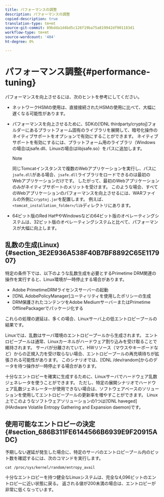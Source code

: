 ```yaml
---
title: パフォーマンスの調整
description: パフォーマンスの調整
copied-description: true
translation-type: tm+mt
source-git-commit: 89bdda1d4bd5c126f19ba75a819942df901183d1
workflow-type: tm+mt
source-wordcount: '404'
ht-degree: 0%

---
```



# パフォーマンス調整{#performance-tuning}

パフォーマンスを向上させるには、次のヒントを参考にしてください。

* ネットワークHSMの使用は、直接接続されたHSMの使用に比べて、大幅に遅くなる可能性があります。
* パフォーマンスを向上させるために、SDKの[!DNL thirdparty/cryptoj]フォルダーにあるプラットフォーム固有のライブラリを展開して、暗号化操作のネイティブサポートをオプションで有効にすることができます。 ネイティブサポートを有効にするには、プラットフォーム用のライブラリ（Windowsの場合はjsafe.dll、Linuxの場合はlibjsafe.so）をパスに追加します。

   >[!NOTE]
   >
   >同じTomcatインスタンスで複数のWebアプリケーションを実行し、パスに`jsafe.dll`がある場合、`jsafe.dll`ライブラリをロードできるのは最初のWebアプリケーションだけです。 したがって、最初のWebアプリケーションのみがネイティブサポートのメリットを受けます。 このような場合、すべてのWebアプリケーションのパフォーマンスを向上させるには、WARファイルの外側に`cryptoj.jar`を配置します。 例えば、`<tomcat_installation_folder>/lib`ディレクトリにあります。

* 64ビット版のRed Hat®やWindowsなどの64ビット版のオペレーティングシステムは、32ビット版のオペレーティングシステムと比べて、パフォーマンスが大幅に向上します。

## 乱数の生成(Linux) {#section_3E2E936A538F40B7BF8892C65E117907}

特定の条件下では、以下のような乱数生成を必要とするPrimetime DRM関連の操作を実行すると、Linux環境が一時停止する場合があります。

* Adobe PrimetimeDRMライセンスサーバーの起動
* [!DNL AdobePolicyManager]ユーティリティを使用したポリシーの生成
* DRM保護されたコンテンツをAdobe MediumサーバーまたはPrimetime OfflinePackagerでパッケージ化する

これらの処理の遅延は、多くの場合、Linuxサーバ上の低エントロピープールの結果です。

Linuxでは、乱数はサーバ環境のエントロピープールから生成されます。 エントロピープールは通常、Linuxカーネルがハードウェア割り込みを受け取ることで維持されます。 サーバが分離されていて、HWリソース（マウスやキーボードなど）からの正規入力を受け取らない場合、エントロピープールの再充填待ちが拡張される可能性があります。 このシナリオでは、[!DNL /dev/random]からのデータを待つ操作が一時停止する場合があります。

十分なエントロピーを確実に生成するために、Linuxサーバでハードウェア乱数ジェネレータを使うことができます。 ただし、特定の展開シナリオでハードウェア乱数ジェネレーターが使用できない場合は、ソフトウェアベースのソリューションを使用してエントロピープールの更新率を増やすことができます。 Linux上でこのようなソフトウェアソリューションの1つは[!DNL haveged] (HArdware Volatile Entropy Gathering and Expansion daemon)です。

## 使用可能なエントロピーの決定{#section_686B311FE6144566B6939E9F20915ADC}

予期しない遅延が発生した場合に、特定のサーバのエントロピープール内のビット数を確認するには、次のコマンドを実行します。

```
cat /proc/sys/kernel/random/entropy_avail 
```

十分なエントロピーを持つ健全なLinuxシステムは、完全な4,096ビットのエントロピーに近い状態に戻る。 返される値が200未満の場合は、エントロピーが非常に低くなっています。
